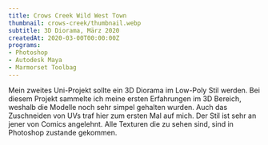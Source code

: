 ```yaml
---
title: Crows Creek Wild West Town
thumbnail: crows-creek/thumbnail.webp
subtitle: 3D Diorama, März 2020
createdAt: 2020-03-00T00:00:00Z
programs:
- Photoshop
- Autodesk Maya
- Marmorset Toolbag
---
```


Mein zweites Uni-Projekt sollte ein 3D Diorama im Low-Poly Stil werden.
Bei diesem Projekt sammelte ich meine ersten Erfahrungen im 3D Bereich, weshalb die Modelle noch sehr simpel gehalten wurden.
Auch das Zuschneiden von UVs traf hier zum ersten Mal auf mich.
Der Stil ist sehr an jener von Comics angelehnt. Alle Texturen die zu sehen sind, sind in Photoshop zustande gekommen.

<artstation-link artwork="KaXPqW"></artstation-link>

<model-viewer src="/models/crows-creek.mview"></model-viewer>
<model-viewer src="/models/winchester.mview"></model-viewer>

<asset-image src="crows-creek/beautyshot_1.webp" alt="Beautyshot 1"></asset-image>
<asset-image src="crows-creek/beautyshot_2.webp" alt="Beautyshot 2"></asset-image>
<asset-image src="crows-creek/beautyshot_3.webp" alt="Beautyshot 3"></asset-image>
<asset-image src="crows-creek/beautyshot_4.webp" alt="Beautyshot 4"></asset-image>
<asset-image src="crows-creek/beautyshot_5.webp" alt="Beautyshot 5"></asset-image>
